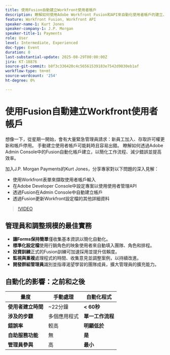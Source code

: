 ```yaml
---
title: 使用Fusion自動建立Workfront使用者帳戶
description: 瞭解如何使用Adobe Workfront Fusion和API來自動化使用者帳戶的建立、將設定時間從22分鐘縮短到60秒以下，並提高效率。
feature: Workfront Fusion, Workfront API
speaker-name-1: Kurt Jones
speaker-company-1: J.P. Morgan
speaker-title-1: Payments
role: User
level: Intermediate, Experienced
doc-type: Event
duration: 0
last-substantial-update: 2025-08-29T00:00:00Z
jira: KT-18876
source-git-commit: b8f3c336420c4c56561539183e7542d9830eb1af
workflow-type: tm+mt
source-wordcount: '254'
ht-degree: 0%

---
```



# 使用Fusion自動建立Workfront使用者帳戶

想像一下，從星期一開始，會有大量緊急管理員請求：新員工加入、存取許可權更新和帳戶停用。 手動建立使用者帳戶可能耗時且容易出錯。 瞭解如何透過Adobe Admin Console中的Fusion自動化帳戶建立，以簡化工作流程、減少錯誤並提高效率。

加入J.P. Morgan Payments的Kurt Jones，分享專家對以下問題的深入見解：

* 使用Workfront表單來擷取使用者帳戶輸入
* 在Adobe Developer Console中設定專案以使用使用者管理API
* 透過Fusion在Admin Console中自動建立帳戶
* 透過Fusion更新Workfront設定檔的其他詳細資料

>[!VIDEO](https://video.tv.adobe.com/v/3471496/?learn=on&enablevpops)

## 管理員和調整規模的最佳實務

* **讓Forms保持簡單**&#x200B;僅收集基本資訊以簡化自動化。
* **標準化設定檔**&#x200B;使用行銷角色的映象使用者來自動填入團隊、角色和排程。
* **投資訓練**&#x200B;正式的Fusion訓練可加速採用並提升信賴度。
* **監視與重複**&#x200B;處理程式的時間、收集意見並調整案例，以持續改進。
* **開發群組管理員**&#x200B;識別並指導渴望學習的團隊成員，擴大管理員的擴充能力。

## 自動化的影響：之前和之後

| **量度** | **手動處理** | **自動化程式** |
|-------------------------------|--------------------|-------------------------|
| **使用者建立時間** | ~22分鐘 | **&lt; 60秒** |
| **涉及的步驟** | 多個應用程式 | **單一工作流程** |
| **錯誤率** | 較高 | **明顯低於** |
| **自助服務功能** | 無 | **是** |
| **管理員參與** | 高 | **最小** |